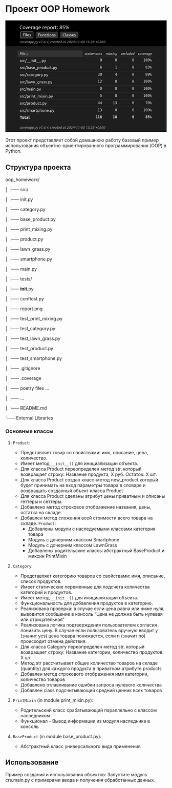 # Проект OOP Homework
![Image alt](tests/report.png)

Этот проект представляет собой домашнюю работу базовый пример использования объектно-ориентированного программирования (OOP) в Python.

## Структура проекта
oop_homework/ 

│ ├── src/ 

│ ├── init.py

│ ├── category.py

│ ├── base_product.py

│ ├── print_mixing.py

│ ├── product.py

│ ├── lawn_grass.py

│ ├── smartphone.py

│ └── main.py

│ ├── tests/

│ ├── __init__.py

│ ├── conftest.py

│ ├── report.png

│ ├── test_print_mixing.py

│ ├── test_category.py

│ ├── test_lawn_grass.py

│ ├── test_product.py

│ └── test_smartphone.py

│ ├── .gitignore

│ ├── .coverage

│ ├── poetry files ...

│ ├── ...

│ └── README.md

└── External Libraries

### Основные классы

1. `Product`:
   - Представляет товар со свойствами: имя, описание, цена, количество.
   - Имеет метод `__init__()` для инициализации объекта.
   - Для класса Product переопределен метод str, который возвращает строку: Название продукта, X руб. Остаток: X шт.
   - Для класса Product создан класс-метод new_product который 
   будет принимать на вход параметры товара в словаре и возвращать созданный объект класса Product
   - Для класса Product сделаны атрибут цены приватным и описаны геттеры и сеттеры.
   - Добавлено метод строковое отображение названия, цены, остатка на складе.
   - Добавлен метод сложения всей стоимости всего товара на складе.
      `Product`:
     - Добавлены модули с наследуемыми классами категория товара
     - Модуль с дочерним классом Smartphone
     - Модуль с дочерним классом LawnGrass
     - Добавлены родительские классы абстрактный BaseProduct и миксин PrintMixin
     

2. `Category`:
   - Представляет категорию товаров со свойствами: имя, описание, список продуктов.
   - Имеет статические переменные для подсчета количества категорий и продуктов.
   - Имеет метод `__init__()` для инициализации объекта.
   - Функциональность для добавления продуктов в категорию.
   - Реализована проверка: в случае если цена равна или ниже нуля, выводится сообщение в консоль “Цена не должна быть нулевая или отрицательная” 
   - Реализована логика подтверждения пользователем согласия понизить цену. В случае если пользователь вручную вводит y (значит yes) цена товара понижается, если n (значит no) происходит отмена действия. 
   - Для класса Category переопределен метод str, который возвращает строку: Название категории, количество продуктов: X шт. 
   - Метод str рассчитывает общее количество товаров на складе (quantity) для каждого продукта в приватном атрибуте products
   - Добавлен метод строкового отображения имя категории, количество товаров
   - Добавлено отлавливание ошибки запроса нулевого количества
   - Добавлен class подсчитывающий средний ценник всех товаров
               

3. `PrintMixin` (in module print_mixin.py):
   - Родительский класс срабатывающий параллельно с классом наследником
   - Функционал - Вывод информации из модуля наследника в консоль

4. `BaseProduct` (in module base_product.py):
   - Абстрактный класс универсального вида применения

## Использование

Пример создания и использования объектов:
Запустите модуль crs.main.py с примерами ввода и получения обработанных данных.